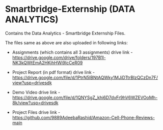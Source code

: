 # Smartbridge-Externship  (DATA ANALYTICS)  

Contains the Data Analytics - Smartbridge Externship Files.  
  
The files same as above are also uploaded in following links:

* Assignments (which contains all 3 assignments) drive link - https://drive.google.com/drive/folders/197B1l-NK3kQWtEmA2HKjhHWi9IcCeR09  
  
* Project Report (in pdf format) drive link - https://drive.google.com/file/d/1PtrN5IBNtAQWky1MJiDTtrBIzQCzDn7F/view?usp=drivesdk

* Demo Video drive link - https://drive.google.com/file/d/1QNYSgZ_khi6D7dvFr9hV6WZEVOoMh-8k/view?usp=drivesdk

* Project Files drive link - https://github.com/9889AdeebaRashid/Amazon-Cell-Phone-Reviews-main
